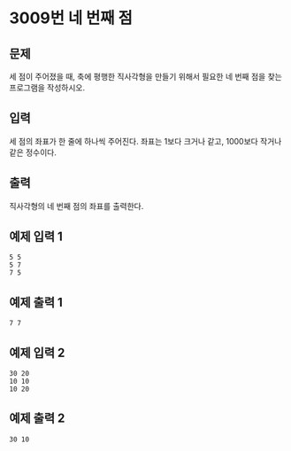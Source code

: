 # 3009번 네 번째 점

## 문제
세 점이 주어졌을 때, 축에 평행한 직사각형을 만들기 위해서 필요한 네 번째 점을 찾는 프로그램을 작성하시오.

## 입력
세 점의 좌표가 한 줄에 하나씩 주어진다. 좌표는 1보다 크거나 같고, 1000보다 작거나 같은 정수이다.

## 출력
직사각형의 네 번째 점의 좌표를 출력한다.

## 예제 입력 1
	5 5
	5 7
	7 5
## 예제 출력 1
	7 7
## 예제 입력 2
	30 20
	10 10
	10 20
## 예제 출력 2
	30 10